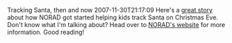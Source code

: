 Tracking Santa, then and now
2007-11-30T21:17:09
Here's a [great story](http://googleblog.blogspot.com/2007/11/tracking-santa-then-and-now.html) about how NORAD got started helping kids track Santa on Christmas Eve. Don't know what I'm talking about? Head over to [NORAD's website](http://www.noradsanta.org/) for more information. Good reading!
